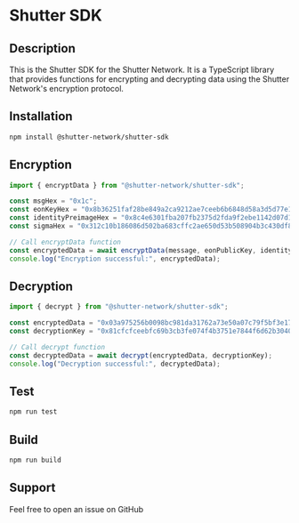 # Shutter SDK

## Description

This is the Shutter SDK for the Shutter Network. It is a TypeScript library that provides functions for encrypting and decrypting data using the Shutter Network's encryption protocol.

## Installation

```bash
npm install @shutter-network/shutter-sdk
```

## Encryption

```ts
import { encryptData } from "@shutter-network/shutter-sdk";

const msgHex = "0x1c";
const eonKeyHex = "0x8b36251faf28be849a2ca9212ae7ceeb6b6848d58a3d5d77e1629c9d7ebdee3dad594c6af6b66e7a6e4b27e54778b8fd1491868c2938c93285be79168c0210d632a2a553f6b03940dd08312d32ea718e0f8c4488f39e6f34e27add4506631ddb";
const identityPreimageHex = "0x8c4e6301fba207fb2375d2fda9f2ebe1142d07d1954d871e2d71b3d93534380793b99fb184f7526012a49ac1a22300fac22dc1d7";
const sigmaHex = "0x312c10b186086d502ba683cffc2ae650d53b508904b3c430df8e7d5aa336c0f5";

// Call encryptData function
const encryptedData = await encryptData(message, eonPublicKey, identityPreimageHex, sigma);
console.log("Encryption successful:", encryptedData);
``` 

## Decryption

```ts
import { decrypt } from "@shutter-network/shutter-sdk";

const encryptedData = "0x03a975256b0098bc981da31762a73e50a07c79f5bf3e17c44121b9567033cedaf9e203f0300b709dec3458a88baa18963c0e503f437bff7adb31231941585ea1bb14e8ce98c7dc1471666e4b07c592cbeda30acc22f23dcb84d58d41848e72af0804d348d5c5cb65a52dc3b697ea4caae9679b97e395a30807f9657ebc85bbf2fcadaa9a458a86bffb78dde89f7626a26eb84f4781d3b6759c06629ea321a8b757"
const decryptionKey = "0x81cfcfceebfc69b3cb3fe074f4b3751e7844f6d62b3040563ccb3a2430110f259d109519c73682735f4c02651492c740"

// Call decrypt function
const decryptedData = await decrypt(encryptedData, decryptionKey);
console.log("Decryption successful:", decryptedData);
```

## Test

```bash
npm run test
```

## Build

```bash
npm run build
```

## Support

Feel free to open an issue on GitHub
